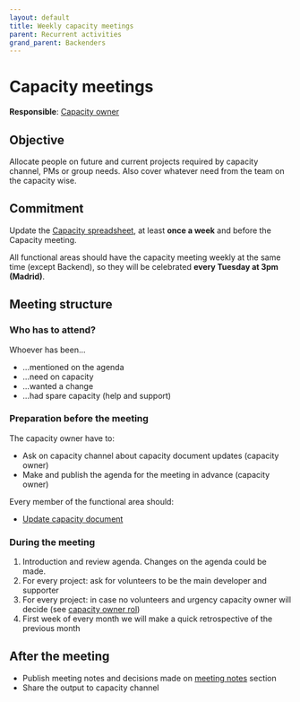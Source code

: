 ```yaml
---
layout: default
title: Weekly capacity meetings
parent: Recurrent activities
grand_parent: Backenders
---
```


# Capacity meetings

**Responsible**: [Capacity owner]((/frontismos/docs/roles/capacity/index))

## Objective

Allocate people on future and current projects required by capacity channel, PMs or group needs. Also cover whatever need from the team on the capacity wise.

## Commitment

Update the [Capacity spreadsheet](https://docs.google.com/spreadsheets/d/1YDqgJ0yHJetG5oYeaTI50NWGXsg3BenBNZ4Y7zCxapU/edit#gid=499833435), at least **once a week** and before the Capacity meeting.

All functional areas should have the capacity meeting weekly at the same time (except Backend), so they will be celebrated **every Tuesday at 3pm (Madrid)**.

## Meeting structure

### Who has to attend?

Whoever has been...

* ...mentioned on the agenda
* ...need on capacity
* ...wanted a change
* ...had spare capacity (help and support)


### Preparation before the meeting

The capacity owner have to:

* Ask on capacity channel about capacity document updates (capacity owner)
* Make and publish the agenda for the meeting in advance (capacity owner)

Every member of the functional area should:

* [Update capacity document](https://docs.google.com/spreadsheets/d/1YDqgJ0yHJetG5oYeaTI50NWGXsg3BenBNZ4Y7zCxapU/edit#gid=499833435)

### During the meeting

1. Introduction and review agenda. Changes on the agenda could be made.
2. For every project: ask for volunteers to be the main developer and supporter
3. For every project: in case no volunteers and urgency capacity owner will decide (see [capacity owner rol](/frontismos/docs/roles/capacity/index))
4. First week of every month we will make a quick retrospective of the previous month

## After the meeting

* Publish meeting notes and decisions made on [meeting notes](/frontismos/docs/meetings-notes/capacity/index) section
* Share the output to capacity channel
